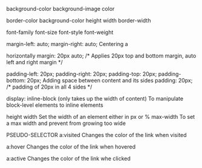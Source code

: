 background-color
background-image
color

border-color
background-color
height
width
border-width

font-family
font-size
font-style
font-weight

margin-left: auto;
margin-right: auto;
    Centering a <div> horizontally
margin: 20px auto; /* Applies 20px top and bottom margin, auto left and right margin */

padding-left: 20px;
padding-right: 20px;
padding-top: 20px;
padding-bottom: 20px;
    Adding space between content and its sides
padding: 20px; /* padding of 20px in all 4 sides */

display: inline-block (only takes up the width of content)
    To manipulate block-level elements to inline elements

height
width
    Set the width of an element either in px or %
max-width
    To set a max width and prevent from growing too wide

PSEUDO-SELECTOR
a:visited
    Changes the color of the link when visited

a:hover
    Changes the color of the link when hovered

a:active
    Changes the color of the link whe clicked